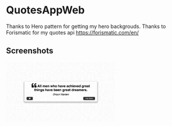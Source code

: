 # QuotesAppWeb
Thanks to Hero pattern for getting my hero backgrouds.
Thanks to Forismatic for my quotes api https://forismatic.com/en/


Screenshots
---------
<img src="https://github.com/Dkoran/QuotesAppWeb/blob/master/Screen%20Shot%20.png"
width="300"/>
